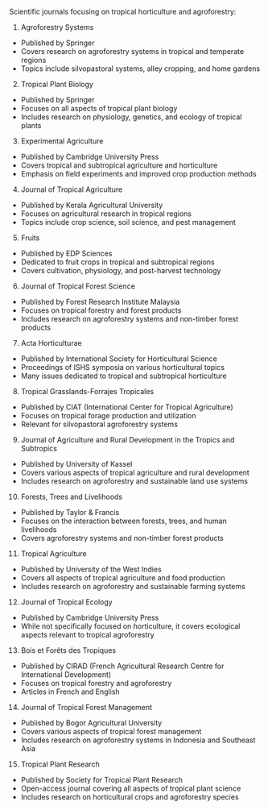 Scientific journals focusing on tropical horticulture and agroforestry:

1. Agroforestry Systems
- Published by Springer
- Covers research on agroforestry systems in tropical and temperate regions
- Topics include silvopastoral systems, alley cropping, and home gardens

2. Tropical Plant Biology
- Published by Springer
- Focuses on all aspects of tropical plant biology
- Includes research on physiology, genetics, and ecology of tropical plants

3. Experimental Agriculture
- Published by Cambridge University Press
- Covers tropical and subtropical agriculture and horticulture
- Emphasis on field experiments and improved crop production methods

4. Journal of Tropical Agriculture
- Published by Kerala Agricultural University
- Focuses on agricultural research in tropical regions
- Topics include crop science, soil science, and pest management

5. Fruits
- Published by EDP Sciences
- Dedicated to fruit crops in tropical and subtropical regions
- Covers cultivation, physiology, and post-harvest technology

6. Journal of Tropical Forest Science
- Published by Forest Research Institute Malaysia
- Focuses on tropical forestry and forest products
- Includes research on agroforestry systems and non-timber forest products

7. Acta Horticulturae
- Published by International Society for Horticultural Science
- Proceedings of ISHS symposia on various horticultural topics
- Many issues dedicated to tropical and subtropical horticulture

8. Tropical Grasslands-Forrajes Tropicales
- Published by CIAT (International Center for Tropical Agriculture)
- Focuses on tropical forage production and utilization
- Relevant for silvopastoral agroforestry systems

9. Journal of Agriculture and Rural Development in the Tropics and Subtropics
- Published by University of Kassel
- Covers various aspects of tropical agriculture and rural development
- Includes research on agroforestry and sustainable land use systems

10. Forests, Trees and Livelihoods
- Published by Taylor & Francis
- Focuses on the interaction between forests, trees, and human livelihoods
- Covers agroforestry systems and non-timber forest products

11. Tropical Agriculture
- Published by University of the West Indies
- Covers all aspects of tropical agriculture and food production
- Includes research on agroforestry and sustainable farming systems

12. Journal of Tropical Ecology
- Published by Cambridge University Press
- While not specifically focused on horticulture, it covers ecological aspects relevant to tropical agroforestry

13. Bois et Forêts des Tropiques
- Published by CIRAD (French Agricultural Research Centre for International Development)
- Focuses on tropical forestry and agroforestry
- Articles in French and English

14. Journal of Tropical Forest Management
- Published by Bogor Agricultural University
- Covers various aspects of tropical forest management
- Includes research on agroforestry systems in Indonesia and Southeast Asia

15. Tropical Plant Research
- Published by Society for Tropical Plant Research
- Open-access journal covering all aspects of tropical plant science
- Includes research on horticultural crops and agroforestry species